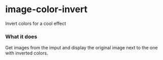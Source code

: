 # image-color-invert
Invert colors for a cool effect


### What it does
Get images from the imput and display the original image next to the one with inverted colors.

